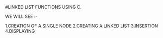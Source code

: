 #LINKED LIST FUNCTIONS USING C.

WE WILL SEE :-

1.CREATION OF A SINGLE NODE
2.CREATING A LINKED LIST 
3.INSERTION
4.DISPLAYING
